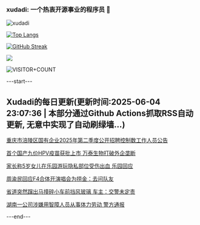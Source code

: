 ### xudadi: 一个热衷开源事业的程序员 👋

![xudadi](https://github-readme-stats-git-masterorgs-github-readme-stats-team.vercel.app/api?username=xudadi)

[![Top Langs](https://github-readme-stats.vercel.app/api/top-langs/?username=xudadi)](https://github.com/anuraghazra/github-readme-stats)

[![GitHub Streak](https://streak-stats.demolab.com?user=xudadi&locale=zh_Hans)](https://git.io/streak-stats)

![](https://raw.githubusercontent.com/xudadi/xudadi/main/assets/github-contribution-grid-snake.svg)

![VISITOR+COUNT](https://komarev.com/ghpvc/?username=xudadi&label=VISITOR+COUNT)


---start---

## Xudadi的每日更新(更新时间:2025-06-04 23:07:36 | 本部分通过Github Actions抓取RSS自动更新, 无意中实现了自动刷绿墙...)

[重庆市涪陵区国有企业2025年第二季度公开招聘控制数工作人员公告](https://www.gongkaoleida.com/article/2432959)

[首个国产九价HPV疫苗获批上市 万泰生物打破外企垄断](https://m.163.com/news/article/K17UMT14051492T3.html)

[家长称5岁女儿在乐园游玩隐私部位受伤出血 乐园回应](https://m.163.com/news/article/K17U4B25051492T3.html)

[周渝民回应F4合体开演唱会为捞金：去问队友](https://m.163.com/news/article/K17S1V9I053469LG.html)

[省道突然蹿出马撞碎小车前挡风玻璃 车主：交警未定责](https://m.163.com/news/article/K17VHPHU05561G0D.html)

[湖南一公司涉嫌用智障人员从事体力劳动 警方通报](https://m.163.com/news/article/K17P9MT10534A4SC.html)

---end---
